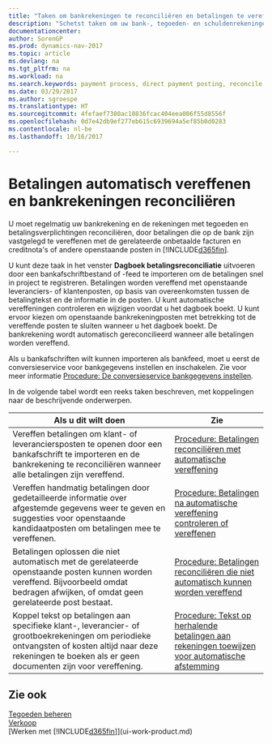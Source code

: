 ```yaml
---
title: "Taken om bankrekeningen te reconciliëren en betalingen te vereffenen met gerelateerde posten"
description: "Schetst taken om uw bank-, tegoeden- en schuldenrekeningen te reconciliëren, kasontvangsten of onkosten te boeken en betalingen automatisch te vereffenen."
documentationcenter: 
author: SorenGP
ms.prod: dynamics-nav-2017
ms.topic: article
ms.devlang: na
ms.tgt_pltfrm: na
ms.workload: na
ms.search.keywords: payment process, direct payment posting, reconcile payment, expenses, cash receipts
ms.date: 03/29/2017
ms.author: sgroespe
ms.translationtype: HT
ms.sourcegitcommit: 4fefaef7380ac10836fcac404eea006f55d8556f
ms.openlocfilehash: 0d7e42db9ef277eb615c6939694a5ef85b0d0283
ms.contentlocale: nl-be
ms.lasthandoff: 10/16/2017

---
```

# <a name="apply-payments-automatically-and-reconcile-bank-accounts"></a>Betalingen automatisch vereffenen en bankrekeningen reconciliëren
U moet regelmatig uw bankrekening en de rekeningen met tegoeden en betalingsverplichtingen reconciliëren, door betalingen die op de bank zijn vastgelegd te vereffenen met de gerelateerde onbetaalde facturen en creditnota's of andere openstaande posten in [!INCLUDE[d365fin](includes/d365fin_long_md.md)].  

U kunt deze taak in het venster **Dagboek betalingsreconciliatie** uitvoeren door een bankafschriftbestand of -feed te importeren om de betalingen snel in project te registreren. Betalingen worden vereffend met openstaande leveranciers- of klantenposten, op basis van overeenkomsten tussen de betalingtekst en de informatie in de posten. U kunt automatische vereffeningen controleren en wijzigen voordat u het dagboek boekt. U kunt ervoor kiezen om openstaande bankrekeningposten met betrekking tot de vereffende posten te sluiten wanneer u het dagboek boekt. De bankrekening wordt automatisch gereconcilieerd wanneer alle betalingen worden vereffend.  

Als u bankafschriften wilt kunnen importeren als bankfeed, moet u eerst de conversieservice voor bankgegevens instellen en inschakelen. Zie voor meer informatie [Procedure: De conversieservice bankgegevens instellen](bank-how-setup-bank-data-conversion-service.md).  

In de volgende tabel wordt een reeks taken beschreven, met koppelingen naar de beschrijvende onderwerpen.  

| Als u dit wilt doen | Zie |
| --- | --- |
| Vereffen betalingen om klant- of leveranciersposten te openen door een bankafschrift te importeren en de bankrekening te reconciliëren wanneer alle betalingen zijn vereffend. |[Procedure: Betalingen reconciliëren met automatische vereffening](receivables-how-reconcile-payments-auto-application.md) |
| Vereffen handmatig betalingen door gedetailleerde informatie over afgestemde gegevens weer te geven en suggesties voor openstaande kandidaatposten om betalingen mee te vereffenen. |[Procedure: Betalingen na automatische vereffening controleren of vereffenen](receivables-how-review-apply-payments-auto-application.md) |
| Betalingen oplossen die niet automatisch met de gerelateerde openstaande posten kunnen worden vereffend. Bijvoorbeeld omdat bedragen afwijken, of omdat geen gerelateerde post bestaat. |[Procedure: Betalingen reconciliëren die niet automatisch kunnen worden vereffend](receivables-how-reconcile-payments-cannot-apply-auto.md) |
| Koppel tekst op betalingen aan specifieke klant-, leverancier- of grootboekrekeningen om periodieke ontvangsten of kosten altijd naar deze rekeningen te boeken als er geen documenten zijn voor vereffening. |[Procedure: Tekst op herhalende betalingen aan rekeningen toewijzen voor automatische afstemming](receivables-how-map-text-recurring-payments-accounts-auto-reconcilliation.md) |

## <a name="see-also"></a>Zie ook
[Tegoeden beheren](receivables-manage-receivables.md)  
[Verkoop](sales-manage-sales.md)  
[Werken met [!INCLUDE[d365fin](includes/d365fin_md.md)]](ui-work-product.md)

